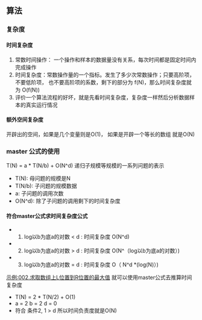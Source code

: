 ## 算法

### 复杂度

#### 时间复杂度
1. 常数时间操作： 一个操作和样本的数据量没有关系，每次时间都是固定时间内完成操作
2. 时间复杂度：常数操作量的一个指标。发生了多少次常数操作；只要高阶项，不要低阶项， 也不要高阶项的系数，剩下的部分为 f(N)，那么时间复杂度就为 O(f(N))
3. 评价一个算法流程的好坏，就是先看时间复杂度，复杂度一样然后分析数据样本的真实运行情况

#### 额外空间复杂度
开辟出的空间，如果是几个变量则是O(1)， 如果是开辟一个等长的数组 就是O(N) 


### master 公式的使用

T(N)  = a * T(N/b) + O(N^d)  递归子规模等规模的一系列问题的表示

+ T(N): 母问题的规模是N
+ T(N/b): 子问题的规模数据
+ a: 子问题的调用次数
+ O(N^d): 除了子问题的调用剩下的时间复杂度

#### 符合master公式求时间复杂度公式
+ 1. log以b为底a的对数 < d  : 时间复杂度 O(N^d)
+ 2. log以b为底a的对数 > d  : 时间复杂度 O(N^（log以b为底a的对数）)
+ 3. log以b为底a的对数 = d  : 时间复杂度 O（ N^d *(log(N)）)




[示例:002.求取数组上L位置到R位置的最大值](./002.求取数组上L位置到R位置的最大值.js) 就可以使用master公式去推算时间复杂度
+  T(N) = 2 * T(N/2) + O(1)
+  a = 2  b = 2  d = 0
+ 符合 条件2, 1 > d 所以时间负责度就是O(N)

